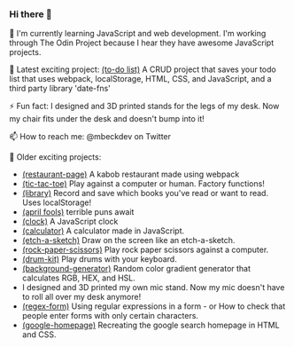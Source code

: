 ### Hi there 👋
🌱 I'm currently learning JavaScript and web development. I'm working through The Odin Project because I hear they have awesome JavaScript projects.

🔭 Latest exciting project: [(to-do list)](https://mbeckdev.github.io/to-do-list/) A CRUD project that saves your todo list that uses webpack, localStorage, HTML, CSS, and JavaScript, and a third party library 'date-fns'


⚡ Fun fact: I designed and 3D printed stands for the legs of my desk. Now my chair fits under the desk and doesn't bump into it!

📫 How to reach me: @mbeckdev on Twitter

🔭 Older exciting projects: 
- [(restaurant-page)](https://mbeckdev.github.io/restaurant-page/) A kabob restaurant made using webpack
- [(tic-tac-toe)](https://mbeckdev.github.io/tic-tac-toe/) Play against a computer or human. Factory functions!
- [(library)](https://mbeckdev.github.io/library/) Record and save which books you've read or want to read. Uses localStorage!
- [(april fools)](https://mbeckdev.github.io/april-fools-21/) terrible puns await
- [(clock)](https://mbeckdev.github.io/clock/) A JavaScript clock
- [(calculator)](https://mbeckdev.github.io/calculator/) A calculator made in JavaScript.
- [(etch-a-sketch)](https://mbeckdev.github.io/etch-a-sketch/) Draw on the screen like an etch-a-sketch.
- [(rock-paper-scissors)](https://mbeckdev.github.io/rock-paper-scissors/) Play rock paper scissors against a computer.
- [(drum-kit)](https://mbeckdev.github.io/drum-kit/) Play drums with your keyboard.
- [(background-generator)](https://mbeckdev.github.io/background-generator/) Random color gradient generator that calculates RGB, HEX, and HSL.
- I designed and 3D printed my own mic stand. Now my mic doesn't have to roll all over my desk anymore!
- [(regex-form)](https://mbeckdev.github.io/regex-form/) Using regular expressions in a form -  or How to check that people enter forms with only certain characters.
- [(google-homepage)](https://mbeckdev.github.io/google-homepage/) Recreating the google search homepage in HTML and CSS.
      

<!--
**mbeckdev/mbeckdev** is a ✨ _special_ ✨ repository because its `README.md` (this file) appears on your GitHub profile.

Here are some ideas to get you started:
- 🌱 I'm currently learning ...
- 🔭 I’m currently working on ...
- 🌱 I’m currently learning ...
- 👯 I’m looking to collaborate on ...
- 🤔 I’m looking for help with ...
- 💬 Ask me about ...
- 📫 How to reach me: ...
- 😄 Pronouns: ...
- ⚡ Fun fact: ...
-->

